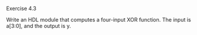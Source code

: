 Exercise 4.3


Write an HDL module that computes a four-input XOR function.
The input is a[3:0], and the output is y.